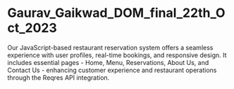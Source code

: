 # Gaurav_Gaikwad_DOM_final_22th_Oct_2023
 Our JavaScript-based restaurant reservation system offers a seamless experience with user profiles, real-time bookings, and responsive design. It includes essential pages - Home, Menu, Reservations, About Us, and Contact Us - enhancing customer experience and restaurant operations through the Reqres API integration.
